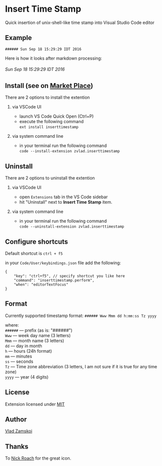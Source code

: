 # Insert Time Stamp
Quick insertion of unix-shell-like time stamp into Visual Studio Code editor

## Example
```
###### Sun Sep 18 15:29:29 IDT 2016
```

Here is how it looks after markdown processing:
###### Sun Sep 18 15:29:29 IDT 2016

## Install (see on [Market Place](https://marketplace.visualstudio.com/items?itemName=zvlad.inserttimestamp)) 
There are 2 options to install the extention
1. via VSCode UI
    * launch VS Code Quick Open (Ctrl+P)
    * execute the following command  
        `ext install inserttimestamp`

1. via system command line
    * in your terminal run the following command  
        `code --install-extension zvlad.inserttimestamp`

## Uninstall
There are 2 options to uninstall the extention
1. via VSCode UI
    * open `Extensions` tab in the VS Code sidebar
    * hit "Uninstall" next to **Insert Time Stamp** item.

1. via system command line
    * in your terminal run the following command  
        `code --uninstall-extension zvlad.inserttimestamp`

## Configure shortcuts
Default shortcut is `ctrl + f5`  

in your `Code/User/keybindings.json` file add the following:
```
{
    "key": "ctrl+f5", // specify shortcut you like here
    "command": "inserttimestamp.perform",
    "when": "editorTextFocus"
}
```

## Format
Currently supported timestamp format: `###### Www Mmm dd h:mm:ss Tz yyyy`  

where:  
    `######` — prefix (as is: "######")  
    `Www` — week day name (3 letters)  
    `Mmm` — month name (3 letters)  
    `dd` — day in month  
    `h` — hours (24h format)  
    `mm` — minutes  
    `ss` — seconds  
    `Tz` — Time zone abbreviation (3 letters, I am not sure if it is true for any time zone)   
    `yyyy` — year (4 digits)

## License
Extension licensed under [MIT](./LICENSE)

## Author
[Vlad Zamskoi](https://www.freeraven.com/ "Developer website")

## Thanks
To [Nick Roach](https://www.elegantthemes.com/) for the great icon.